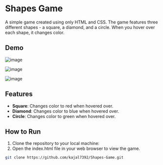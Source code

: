 # Shapes Game

A simple game created using only HTML and CSS. The game features three different shapes - a square, a diamond, and a circle. When you hover over each shape, it changes color.

## Demo
![image](https://github.com/kajal7392/Shapes-Game/assets/155152254/e634a47d-369b-4f68-95b6-3942b3a2ba59)

![image](https://github.com/kajal7392/Shapes-Game/assets/155152254/646d5892-d703-4ab5-9d59-b18b8f719cde)

![image](https://github.com/kajal7392/Shapes-Game/assets/155152254/93e151a1-d6b9-4c5d-85dd-b38e0df11793)



## Features

- **Square**: Changes color to red when hovered over.
- **Diamond**: Changes color to blue when hovered over.
- **Circle**: Changes color to green when hovered over.

## How to Run

1. Clone the repository to your local machine:
2. Open the index.html file in your web browser to view the game.

```bash
git clone https://github.com/kajal7392/Shapes-Game.git


   







